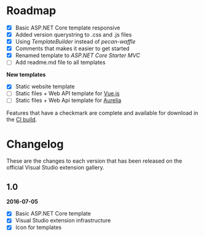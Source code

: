 # Roadmap

- [x] Basic ASP.NET Core template responsive
- [x] Added version querystring to .css and .js files
- [x] Using _TemplateBuilder_ instead of _pecan-waffle_
- [x] Comments that makes it easier to get started
- [x] Renamed template to _ASP.NET Core Starter MVC_
- [ ] Add readme.md file to all templates

**New templates**
- [x] Static website template
- [ ] Static files + Web API template for [Vue.js](http://vuejs.org/)
- [ ] Static files + Web Api template for [Aurelia](https://github.com/aurelia/aurelia)

Features that have a checkmark are complete and available for
download in the
[CI build](http://vsixgallery.com/extension/ae9d6285-3f2a-4cbe-9021-82eb4d8b8c74/).

# Changelog

These are the changes to each version that has been released
on the official Visual Studio extension gallery.

## 1.0

**2016-07-05**

- [x] Basic ASP.NET Core template
- [x] Visual Studio extension infrastructure
- [x] Icon for templates